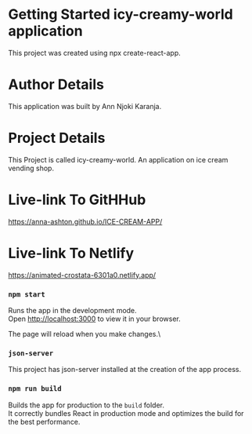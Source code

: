 # Getting Started icy-creamy-world application
This project was created using npx create-react-app. 

# Author Details
This application was built by Ann Njoki Karanja.

# Project Details 
This Project is called icy-creamy-world. An application on ice cream vending shop.

# Live-link To GitHHub
 https://anna-ashton.github.io/ICE-CREAM-APP/

 # Live-link To Netlify
 https://animated-crostata-6301a0.netlify.app/
 
### `npm start`

Runs the app in the development mode.\
Open [http://localhost:3000](http://localhost:3000) to view it in your browser.

The page will reload when you make changes.\

### `json-server`
 This project has json-server installed at the creation of the app process.

### `npm run build`

Builds the app for production to the `build` folder.\
It correctly bundles React in production mode and optimizes the build for the best performance.



